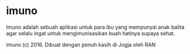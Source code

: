 # imuno
Imuno adalah sebuah aplikasi untuk para ibu yang mempunyai anak balita agar selalu ingat untuk mengimunisasikan buah hatinya supaya sehat.


imuno (c) 2016. Dibuat dengan penuh kasih di Jogja oleh RAN
